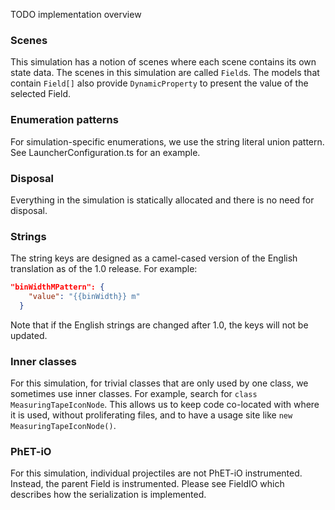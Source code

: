 TODO implementation overview

### Scenes

This simulation has a notion of scenes where each scene contains its own state data. The scenes in this simulation are
called `Field`s. The models that contain `Field[]` also provide `DynamicProperty` to present the value of the selected
Field.

### Enumeration patterns

For simulation-specific enumerations, we use the string literal union pattern. See LauncherConfiguration.ts for an
example.

### Disposal

Everything in the simulation is statically allocated and there is no need for disposal.

### Strings

The string keys are designed as a camel-cased version of the English translation as of the 1.0 release. For example:

```json
"binWidthMPattern": {
    "value": "{{binWidth}} m"
  }
```

Note that if the English strings are changed after 1.0, the keys will not be updated.

### Inner classes

For this simulation, for trivial classes that are only used by one class, we sometimes use inner classes. For example, search for
`class MeasuringTapeIconNode`.  This allows us to keep code co-located with where it is used, without proliferating
files, and to have a usage site like `new MeasuringTapeIconNode()`.

### PhET-iO

For this simulation, individual projectiles are not PhET-iO instrumented. Instead, the parent Field is instrumented.
Please see FieldIO which describes how the serialization is implemented.
